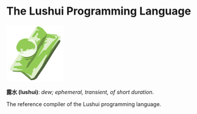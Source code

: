 # The Lushui Programming Language

<img src="misc/logo.svg" alt="lushui" width="150" height="150" />

**露水 (lushui)**: _dew; ephemeral, transient, of short duration_.

The reference compiler of the Lushui programming language.
